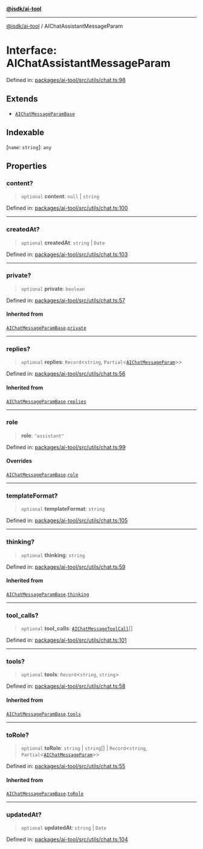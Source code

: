 [**@isdk/ai-tool**](../README.md)

***

[@isdk/ai-tool](../globals.md) / AIChatAssistantMessageParam

# Interface: AIChatAssistantMessageParam

Defined in: [packages/ai-tool/src/utils/chat.ts:98](https://github.com/isdk/ai-tool.js/blob/c084189f913fb955b91b492de68bd07ce78f8c82/src/utils/chat.ts#L98)

## Extends

- [`AIChatMessageParamBase`](AIChatMessageParamBase.md)

## Indexable

\[`name`: `string`\]: `any`

## Properties

### content?

> `optional` **content**: `null` \| `string`

Defined in: [packages/ai-tool/src/utils/chat.ts:100](https://github.com/isdk/ai-tool.js/blob/c084189f913fb955b91b492de68bd07ce78f8c82/src/utils/chat.ts#L100)

***

### createdAt?

> `optional` **createdAt**: `string` \| `Date`

Defined in: [packages/ai-tool/src/utils/chat.ts:103](https://github.com/isdk/ai-tool.js/blob/c084189f913fb955b91b492de68bd07ce78f8c82/src/utils/chat.ts#L103)

***

### private?

> `optional` **private**: `boolean`

Defined in: [packages/ai-tool/src/utils/chat.ts:57](https://github.com/isdk/ai-tool.js/blob/c084189f913fb955b91b492de68bd07ce78f8c82/src/utils/chat.ts#L57)

#### Inherited from

[`AIChatMessageParamBase`](AIChatMessageParamBase.md).[`private`](AIChatMessageParamBase.md#private)

***

### replies?

> `optional` **replies**: `Record`\<`string`, `Partial`\<[`AIChatMessageParam`](../type-aliases/AIChatMessageParam.md)\>\>

Defined in: [packages/ai-tool/src/utils/chat.ts:56](https://github.com/isdk/ai-tool.js/blob/c084189f913fb955b91b492de68bd07ce78f8c82/src/utils/chat.ts#L56)

#### Inherited from

[`AIChatMessageParamBase`](AIChatMessageParamBase.md).[`replies`](AIChatMessageParamBase.md#replies)

***

### role

> **role**: `"assistant"`

Defined in: [packages/ai-tool/src/utils/chat.ts:99](https://github.com/isdk/ai-tool.js/blob/c084189f913fb955b91b492de68bd07ce78f8c82/src/utils/chat.ts#L99)

#### Overrides

[`AIChatMessageParamBase`](AIChatMessageParamBase.md).[`role`](AIChatMessageParamBase.md#role)

***

### templateFormat?

> `optional` **templateFormat**: `string`

Defined in: [packages/ai-tool/src/utils/chat.ts:105](https://github.com/isdk/ai-tool.js/blob/c084189f913fb955b91b492de68bd07ce78f8c82/src/utils/chat.ts#L105)

***

### thinking?

> `optional` **thinking**: `string`

Defined in: [packages/ai-tool/src/utils/chat.ts:59](https://github.com/isdk/ai-tool.js/blob/c084189f913fb955b91b492de68bd07ce78f8c82/src/utils/chat.ts#L59)

#### Inherited from

[`AIChatMessageParamBase`](AIChatMessageParamBase.md).[`thinking`](AIChatMessageParamBase.md#thinking)

***

### tool\_calls?

> `optional` **tool\_calls**: [`AIChatMessageToolCall`](AIChatMessageToolCall.md)[]

Defined in: [packages/ai-tool/src/utils/chat.ts:101](https://github.com/isdk/ai-tool.js/blob/c084189f913fb955b91b492de68bd07ce78f8c82/src/utils/chat.ts#L101)

***

### tools?

> `optional` **tools**: `Record`\<`string`, `string`\>

Defined in: [packages/ai-tool/src/utils/chat.ts:58](https://github.com/isdk/ai-tool.js/blob/c084189f913fb955b91b492de68bd07ce78f8c82/src/utils/chat.ts#L58)

#### Inherited from

[`AIChatMessageParamBase`](AIChatMessageParamBase.md).[`tools`](AIChatMessageParamBase.md#tools)

***

### toRole?

> `optional` **toRole**: `string` \| `string`[] \| `Record`\<`string`, `Partial`\<[`AIChatMessageParam`](../type-aliases/AIChatMessageParam.md)\>\>

Defined in: [packages/ai-tool/src/utils/chat.ts:55](https://github.com/isdk/ai-tool.js/blob/c084189f913fb955b91b492de68bd07ce78f8c82/src/utils/chat.ts#L55)

#### Inherited from

[`AIChatMessageParamBase`](AIChatMessageParamBase.md).[`toRole`](AIChatMessageParamBase.md#torole)

***

### updatedAt?

> `optional` **updatedAt**: `string` \| `Date`

Defined in: [packages/ai-tool/src/utils/chat.ts:104](https://github.com/isdk/ai-tool.js/blob/c084189f913fb955b91b492de68bd07ce78f8c82/src/utils/chat.ts#L104)
